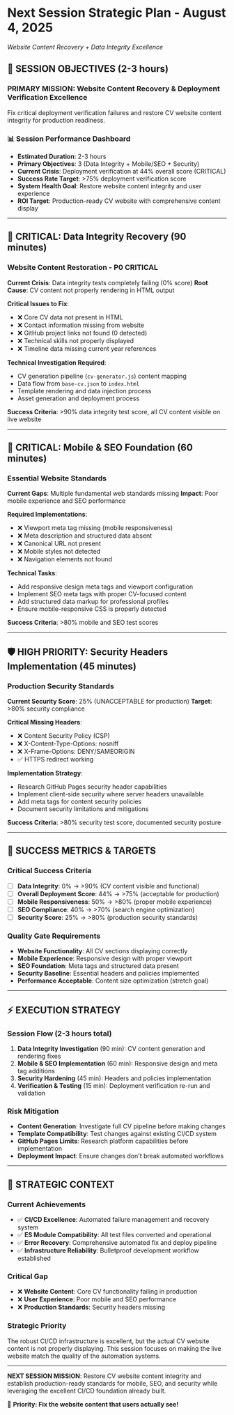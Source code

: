 # Next Session Strategic Plan - August 4, 2025
*Website Content Recovery + Data Integrity Excellence*

## 🎯 **SESSION OBJECTIVES** (2-3 hours)

### **PRIMARY MISSION**: Website Content Recovery & Deployment Verification Excellence
Fix critical deployment verification failures and restore CV website content integrity for production readiness.

### 📊 **Session Performance Dashboard**
- **Estimated Duration**: 2-3 hours
- **Primary Objectives**: 3 (Data Integrity + Mobile/SEO + Security)
- **Current Crisis**: Deployment verification at 44% overall score (CRITICAL)
- **Success Rate Target**: >75% deployment verification score
- **System Health Goal**: Restore website content integrity and user experience
- **ROI Target**: Production-ready CV website with comprehensive content display

---

## 🚨 **CRITICAL: Data Integrity Recovery** (90 minutes) 

### **Website Content Restoration - P0 CRITICAL**
**Current Crisis**: Data integrity tests completely failing (0% score)
**Root Cause**: CV content not properly rendering in HTML output

**Critical Issues to Fix**:
- ❌ Core CV data not present in HTML
- ❌ Contact information missing from website  
- ❌ GitHub project links not found (0 detected)
- ❌ Technical skills not properly displayed
- ❌ Timeline data missing current year references

**Technical Investigation Required**:
- CV generation pipeline (`cv-generator.js`) content mapping
- Data flow from `base-cv.json` to `index.html`
- Template rendering and data injection process
- Asset generation and deployment process

**Success Criteria**: >90% data integrity test score, all CV content visible on live website

---

## 📱 **CRITICAL: Mobile & SEO Foundation** (60 minutes)

### **Essential Website Standards**
**Current Gaps**: Multiple fundamental web standards missing
**Impact**: Poor mobile experience and SEO performance

**Required Implementations**:
- ❌ Viewport meta tag missing (mobile responsiveness)
- ❌ Meta description and structured data absent  
- ❌ Canonical URL not present
- ❌ Mobile styles not detected
- ❌ Navigation elements not found

**Technical Tasks**:
- Add responsive design meta tags and viewport configuration
- Implement SEO meta tags with proper CV-focused content
- Add structured data markup for professional profiles
- Ensure mobile-responsive CSS is properly detected

**Success Criteria**: >80% mobile and SEO test scores

---

## 🛡️ **HIGH PRIORITY: Security Headers Implementation** (45 minutes)

### **Production Security Standards**
**Current Security Score**: 25% (UNACCEPTABLE for production)
**Target**: >80% security compliance

**Critical Missing Headers**:
- ❌ Content Security Policy (CSP)
- ❌ X-Content-Type-Options: nosniff
- ❌ X-Frame-Options: DENY/SAMEORIGIN  
- ✅ HTTPS redirect working

**Implementation Strategy**:
- Research GitHub Pages security header capabilities
- Implement client-side security where server headers unavailable
- Add meta tags for content security policies
- Document security limitations and mitigations

**Success Criteria**: >80% security test score, documented security posture

---

## 🎯 **SUCCESS METRICS & TARGETS**

### **Critical Success Criteria**
- [ ] **Data Integrity**: 0% → >90% (CV content visible and functional)
- [ ] **Overall Deployment Score**: 44% → >75% (acceptable for production)
- [ ] **Mobile Responsiveness**: 50% → >80% (proper mobile experience)
- [ ] **SEO Compliance**: 40% → >70% (search engine optimization)
- [ ] **Security Score**: 25% → >80% (production security standards)

### **Quality Gate Requirements**
- **Website Functionality**: All CV sections displaying correctly
- **Mobile Experience**: Responsive design with proper viewport
- **SEO Foundation**: Meta tags and structured data present  
- **Security Baseline**: Essential headers and policies implemented
- **Performance Acceptable**: Content size optimization (stretch goal)

---

## ⚡ **EXECUTION STRATEGY**

### **Session Flow** (2-3 hours total)
1. **Data Integrity Investigation** (90 min): CV content generation and rendering fixes
2. **Mobile & SEO Implementation** (60 min): Responsive design and meta tag additions
3. **Security Hardening** (45 min): Headers and policies implementation
4. **Verification & Testing** (15 min): Deployment verification re-run and validation

### **Risk Mitigation**
- **Content Generation**: Investigate full CV pipeline before making changes
- **Template Compatibility**: Test changes against existing CI/CD system
- **GitHub Pages Limits**: Research platform capabilities before implementation
- **Deployment Impact**: Ensure changes don't break automated workflows

---

## 🚀 **STRATEGIC CONTEXT**

### **Current Achievements**
- ✅ **CI/CD Excellence**: Automated failure management and recovery system
- ✅ **ES Module Compatibility**: All test files converted and operational
- ✅ **Error Recovery**: Comprehensive automated fix and deploy pipeline
- ✅ **Infrastructure Reliability**: Bulletproof development workflow established

### **Critical Gap**
- ❌ **Website Content**: Core CV functionality failing in production
- ❌ **User Experience**: Poor mobile and SEO performance
- ❌ **Production Standards**: Security headers missing

### **Strategic Priority**
The robust CI/CD infrastructure is excellent, but the actual CV website content is not properly displaying. This session focuses on making the live website match the quality of the automation systems.

---

**NEXT SESSION MISSION**: Restore CV website content integrity and establish production-ready standards for mobile, SEO, and security while leveraging the excellent CI/CD foundation already built.

🚨 **Priority: Fix the website content that users actually see!**